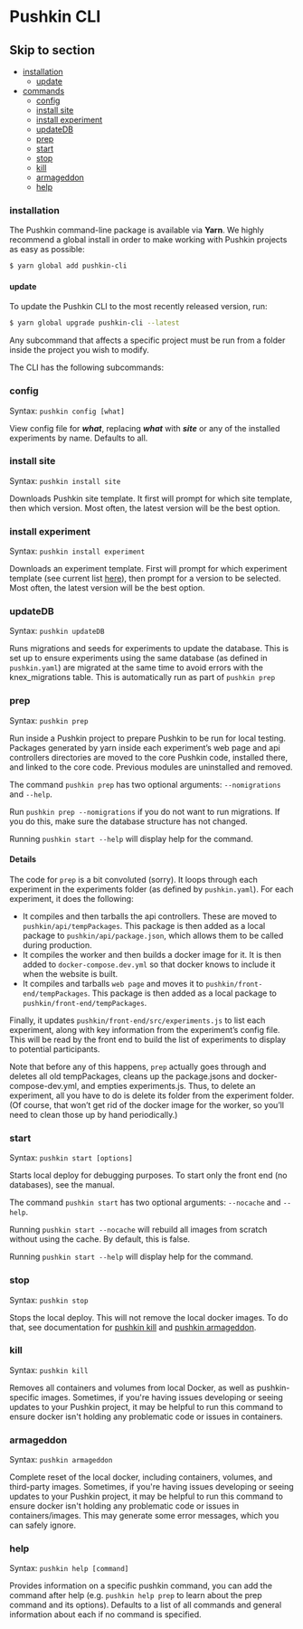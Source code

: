 # Pushkin CLI

## Skip to section

- [installation](pushkin-cli.md#installation)
  - [update](pushkin-cli.md#update)
- [commands](pushkin-cli.md#commands)
  - [config](pushkin-cli.md#config)
  - [install site](pushkin-cli.md#install-site)
  - [install experiment](pushkin-cli.md#install-experiment)
  - [updateDB](pushkin-cli.md#updatedb)
  - [prep](pushkin-cli.md#prep)
  - [start](pushkin-cli.md#start)
  - [stop](pushkin-cli.md#stop)
  - [kill](pushkin-cli.md#kill)
  - [armageddon](pushkin-cli.md#armageddon)
  - [help](pushkin-cli.md#help)

### installation

The Pushkin command-line package is available via **Yarn**. We highly recommend a global install in order to make working with Pushkin projects as easy as possible:

```bash
$ yarn global add pushkin-cli
```

#### update

To update the Pushkin CLI to the most recently released version, run:

```bash
$ yarn global upgrade pushkin-cli --latest
```

Any subcommand that affects a specific project must be run from a folder inside the project you wish to modify.

The CLI has the following subcommands:

### config

Syntax: `pushkin config [what]`

View config file for _**what**_, replacing **_what_** with **_site_** or any of the installed experiments by name. Defaults to all.

### install site

Syntax: `pushkin install site`

Downloads Pushkin site template. It first will prompt for which site template, then which version. Most often, the latest version will be the best option.

### install experiment

Syntax: `pushkin install experiment`

Downloads an experiment template. First will prompt for which experiment template \(see current list [here](modifying-experiment-templates/#current-templates)\), then prompt for a version to be selected. Most often, the latest version will be the best option.

### updateDB

Syntax: `pushkin updateDB`

Runs migrations and seeds for experiments to update the database. This is set up to ensure experiments using the same database \(as defined in `pushkin.yaml`\) are migrated at the same time to avoid errors with the knex_migrations table. This is automatically run as part of `pushkin prep`

### prep

Syntax: `pushkin prep`

Run inside a Pushkin project to prepare Pushkin to be run for local testing. Packages generated by yarn inside each experiment’s web page and api controllers directories are moved to the core Pushkin code, installed there, and linked to the core code. Previous modules are uninstalled and removed.

The command `pushkin prep` has two optional arguments: `--nomigrations` and `--help`.

Run `pushkin prep --nomigrations` if you do not want to run migrations. If you do this, make sure the database structure has not changed.

Running `pushkin start --help` will display help for the command.

#### Details

The code for `prep` is a bit convoluted \(sorry\). It loops through each experiment in the experiments folder \(as defined by `pushkin.yaml`\). For each experiment, it does the following:

- It compiles and then tarballs the api controllers. These are moved to `pushkin/api/tempPackages`. This package is then added as a local package to `pushkin/api/package.json`, which allows them to be called during production.
- It compiles the worker and then builds a docker image for it. It is then added to `docker-compose.dev.yml` so that docker knows to include it when the website is built.
- It compiles and tarballs `web page` and moves it to `pushkin/front-end/tempPackages`. This package is then added as a local package to `pushkin/front-end/tempPackages`.

Finally, it updates `pushkin/front-end/src/experiments.js` to list each experiment, along with key information from the experiment’s config file. This will be read by the front end to build the list of experiments to display to potential participants.

Note that before any of this happens, `prep` actually goes through and deletes all old tempPackages, cleans up the package.jsons and docker-compose-dev.yml, and empties experiments.js. Thus, to delete an experiment, all you have to do is delete its folder from the experiment folder. \(Of course, that won’t get rid of the docker image for the worker, so you’ll need to clean those up by hand periodically.\)

### start

Syntax: `pushkin start [options]`

Starts local deploy for debugging purposes. To start only the front end \(no databases\), see the manual.

The command `pushkin start` has two optional arguments: `--nocache` and `--help`.

Running `pushkin start --nocache` will rebuild all images from scratch without using the cache. By default, this is false.

Running `pushkin start --help` will display help for the command.

### stop

Syntax: `pushkin stop`

Stops the local deploy. This will not remove the local docker images. To do that, see documentation for [pushkin kill](pushkin-cli.md#kill) and [pushkin armageddon](pushkin-cli.md#armageddon).

### kill

Syntax: `pushkin kill`

Removes all containers and volumes from local Docker, as well as pushkin-specific images. Sometimes, if you're having issues developing or seeing updates to your Pushkin project, it may be helpful to run this command to ensure docker isn't holding any problematic code or issues in containers.

### armageddon

Syntax: `pushkin armageddon`

Complete reset of the local docker, including containers, volumes, and third-party images. Sometimes, if you're having issues developing or seeing updates to your Pushkin project, it may be helpful to run this command to ensure docker isn't holding any problematic code or issues in containers/images. This may generate some error messages, which you can safely ignore.

### help

Syntax: `pushkin help [command]`

Provides information on a specific pushkin command, you can add the command after help \(e.g. `pushkin help prep` to learn about the prep command and its options\). Defaults to a list of all commands and general information about each if no command is specified.
